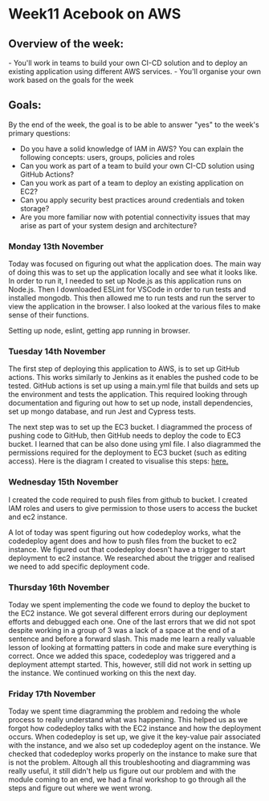 <h1>Week11 Acebook on AWS</h1>

<h2>Overview of the week:</h2>
- You'll work in teams to build your own CI-CD solution and to deploy an existing application using different AWS services.
- You'll organise your own work based on the goals for the week

<h2>Goals:</h2>

By the end of the week, the goal is to be able to answer "yes" to the week's primary questions:
- Do you have a solid knowledge of IAM in AWS? You can explain the following concepts: users, groups, policies and roles
- Can you work as part of a team to build your own CI-CD solution using GitHub Actions?
- Can you work as part of a team to deploy an existing application on EC2?
- Can you apply security best practices around credentials and token storage?
- Are you more familiar now with potential connectivity issues that may arise as part of your system design and architecture?


<h3>Monday 13th November</h3>

Today was focused on figuring out what the application does. The main way of doing this was to set up the application locally and see what it looks like. In order to run it, I needed to set up Node.js as this application runs on Node.js. Then I downloaded ESLint for VSCode in order to run tests and installed mongodb. This then allowed me to run tests and run the server to view the application in the browser. I also looked at the various files to make sense of their functions. 

Setting up node, eslint, getting app running in browser.

<h3>Tuesday 14th November</h3>

The first step of deploying this application to AWS, is to set up GitHub actions. This works similarly to Jenkins as it enables the pushed code to be tested. GitHub actions is set up using a main.yml file that builds and sets up the environment and tests the application. This required looking through documentation and figuring out how to set up node, install dependencies, set up mongo database, and run Jest and Cypress tests. 

The next step was to set up the EC3 bucket. I diagrammed the process of pushing code to GitHub, then GitHub needs to deploy the code to EC3 bucket. I learned that can be also done using yml file. I also diagrammed the permissions required for the deployment to EC3 bucket (such as editing access). Here is the diagram I created to visualise this steps: [here.](https://github.com/sandrasoi/My-Makers-Journey/blob/main/My-Programs/githubactions.png)

<h3>Wednesday 15th November</h3>

I created the code required to push files from github to bucket. I created IAM roles and users to give permission to those users to access the bucket and ec2 instance.

A lot of today was spent figuring out how codedeploy works, what the codedeploy agent does and how to push files from the bucket to ec2 instance. We figured out that codedeploy doesn't have a trigger to start deployment to ec2 instance. We researched about the trigger and realised we need to add specific deployment code. 

<h3>Thursday 16th November</h3>
Today we spent implementing the code we found to deploy the bucket to the EC2 instance. We got several different errors during our deployment efforts and debugged each one. One of the last errors that we did not spot despite working in a group of 3 was a lack of a space at the end of a sentence and before a forward slash. This made me learn a really valuable lesson of looking at formatting patters in code and make sure everything is correct. Once we added this space, codedeploy was triggered and a deployment attempt started. This, however, still did not work in setting up the instance. We continued working on this the next day. 

<h3>Friday 17th November</h3>

Today we spent time diagramming the problem and redoing the whole process to really understand what was happening. This helped us as we forgot how codedeploy talks with the EC2 instance and how the deployment occurs. When codedeploy is set up, we give it the key-value pair associated with the instance, and we also set up codedeploy agent on the instance. We checked that codedeploy works properly on the instance to make sure that is not the problem. Altough all this troubleshooting and diagramming was really useful, it still didn't help us figure out our problem and with the module coming to an end, we had a final workshop to go through all the steps and figure out where we went wrong. 
